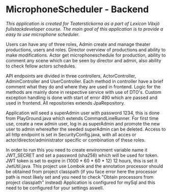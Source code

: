<h1>MicrophoneScheduler - Backend</h1>

<i>This application is created for Teaterstickorna as a part of Lexicon Växjö fullstackdeveloper course.
The main goal of this application is to provide a easy to use microphone scheduler.</i>

Users can have any of three roles, Admin create and manage theater productions, users and roles. Director overview of productions and ability to make modifications. Actor get microphoneschedule for production, ability to comment any scene which can be seen by director and admin, also ability to check fellow actors schedules.

API endpoints are divided in three controllers, ActorController, AdminController and UserController. Each method in controller have a brief comment what they do and where they are used in frontend. Logic for the methods are mainly done in respective service with use of DTO's.
Custom exception handling is done with start of error 490 which are passed and used in frontend.
All repositories extends JpaRepository.

Application will seed a superAdmin user with password 1234, this is done from PlayGround.java which extends CommandLineRunner. For first time use, create a new admin user, log in as superAdmin and promote the new user to admin whereafter the seeded superAdmin can be deleted.
Access to all http endpoint is set in SecurityConfig.java, with all acces or actor/director/administrator specific or combination of these roles.

In order to run this you need to create environment variable name it JWT_SECRET and set a password (sha256) which will be used for token. JWT token is set to expire in (1000 * 60 * 60 * 12) 12 hours, this is set it JwtUtil.java. 
This project use Lombok and the annotation processor should be obtained from project classpath (if you face error here the processor path is most likely set and you need to check "Obtain processors from project classpath" instead)
Application is configured for mySql and this need to be configured for your settings aswell.

